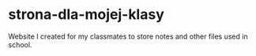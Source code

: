# strona-dla-mojej-klasy
Website I created for my classmates to store notes and other files used in school.
